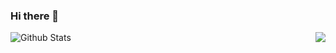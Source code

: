### Hi there 👋

<!--
**llkui/llkui** is a ✨ _special_ ✨ repository because its `README.md` (this file) appears on your GitHub profile.

Here are some ideas to get you started:

- 🔭 I’m currently working on ...
- 🌱 I’m currently learning ...
- 👯 I’m looking to collaborate on ...
- 🤔 I’m looking for help with ...
- 💬 Ask me about ...
- 📫 How to reach me: ...
- 😄 Pronouns: ...
- ⚡ Fun fact: ...
-->

<img align="right" src="https://hits.b3log.org/llkui/llkui.svg" />
  
  ![Github Stats](https://github-readme-stats.vercel.app/api?username=llkui&show_icons=true)

